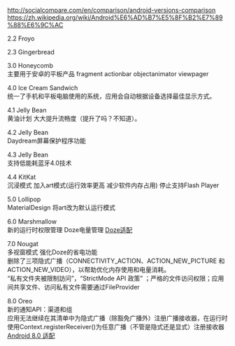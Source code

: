 http://socialcompare.com/en/comparison/android-versions-comparison
https://zh.wikipedia.org/wiki/Android%E6%AD%B7%E5%8F%B2%E7%89%88%E6%9C%AC

2.2 Froyo

2.3 Gingerbread

3.0 Honeycomb  
主要用于安卓的平板产品 fragment actionbar objectanimator viewpager

4.0 Ice Cream Sandwich     
统一了手机和平板电脑使用的系统，应用会自动根据设备选择最佳显示方式。
	
4.1 Jelly Bean    
黄油计划 大大提升流畅度（提升了吗？不知道）。
	
4.2 Jelly Bean    
Daydream屏幕保护程序功能
	
4.3 Jelly Bean    
支持低能耗蓝牙4.0技术
	
4.4 KitKat    
沉浸模式 加入art模式(运行效率更高 减少软件内存占用) 停止支持Flash Player
	
5.0 Lollipop    
MaterialDesign 将art改为默认运行模式
	
6.0 Marshmallow   
新的运行时权限管理 Doze电量管理 [Doze适配](https://www.jianshu.com/p/f044ce3f5913)
	
7.0 Nougat   
多视窗模式 强化Doze的省电功能   
删除了三项隐式广播（CONNECTIVITY_ACTION、ACTION_NEW_PICTURE 和ACTION_NEW_VIDEO），以帮助优化内存使用和电量消耗。   
“私有文件夹被限制訪问”，“StrictMode API 政策” ；严格的文件访问权限；应用间共享文件、访问私有文件需要通过FileProvider

8.0 Oreo   
新的通知API：渠道和组       
应用无法继续在其清单中为隐式广播（除豁免广播外）注册广播接收器，在运行时使用Context.registerReceiver()为任意广播（不管是隐式还是显式）注册接收器    
[Android 8.0 适配](https://www.jianshu.com/p/d9f5b0801c6b)

